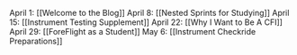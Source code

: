 April 1: [[Welcome to the Blog]]
April 8: [[Nested Sprints for Studying]]
April 15: [[Instrument Testing Supplement]]
April 22: [[Why I Want to Be A CFI]]
April 29: [[ForeFlight as a Student]]
May 6: [[Instrument Checkride Preparations]]